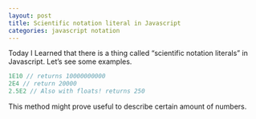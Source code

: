 ```yaml
---
layout: post
title: Scientific notation literal in Javascript
categories: javascript notation
---
```

Today I Learned that there is a thing called “scientific notation literals” in Javascript. Let’s see some examples.

```javascript
1E10 // returns 10000000000
2E4 // return 20000
2.5E2 // Also with floats! returns 250
```

This method might prove useful to describe certain amount of numbers.

